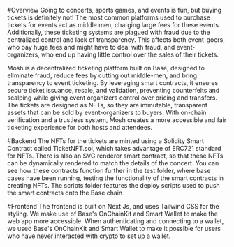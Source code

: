 #Overview
Going to concerts, sports games, and events is fun, but buying tickets is definitely not! The most common platforms used to purchase tickets for events act as middle men, charging large fees for these events. Additionally, these ticketing systems are plagued with fraud due to the centralized control and lack of transparency. This affects both event-goers, who pay huge fees and might have to deal with fraud, and event-organizers, who end up having little control over the sales of their tickets.

Mosh is a decentralized ticketing platform built on Base, designed to eliminate fraud, reduce fees by cutting out middle-men, and bring transparency to event ticketing. By leveraging smart contracts, it ensures secure ticket issuance, resale, and validation, preventing counterfeits and scalping while giving event organizers control over pricing and transfers. The tickets are designed as NFTs, so they are immutable, transparent assets that can be sold by event-organizers to buyers. With on-chain verification and a trustless system, Mosh creates a more accessible and fair ticketing experience for both hosts and attendees.

#Backend
The NFTs for the tickets are minted using a Solidity Smart Contract called TicketNFT.sol, which takes advantage of ERC721 standard for NFTs. There is also an SVG renderer smart contract, so that these NFTs can be dynamically rendered to match the details of the concert. You can see how these contracts function further in the test folder, where base cases have been running, testing the functionality of the smart contracts in creating NFTs. The scripts folder features the deploy scripts used to push the smart contracts onto the Base chain

#Frontend
The frontend is built on Next Js, and uses Tailwind CSS for the styling. We make use of Base's OnChainKit  and Smart Wallet to make the web app more accessible. When authenticating and connecting to a wallet, we used Base's OnChainKit and Smart Wallet to make it possible for users who have never interacted with crypto to set up a wallet.

